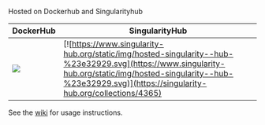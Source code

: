 Hosted on Dockerhub and Singularityhub

| DockerHub 	    | SingularityHub	|
|-		    |-			|
| [![](https://images.microbadger.com/badges/version/waldronlab/curatedmetagenomics.svg)](https://hub.docker.com/repository/docker/waldronlab/curatedmetagenomics)		| [![https://www.singularity-hub.org/static/img/hosted-singularity--hub-%23e32929.svg](https://www.singularity-hub.org/static/img/hosted-singularity--hub-%23e32929.svg)](https://singularity-hub.org/collections/4365) |

See the [wiki](https://github.com/waldronlab/curatedmetagenomics/wiki/Environment-variables-and-invocation) for usage instructions.
